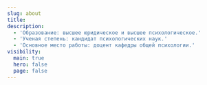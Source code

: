 ```yaml
---
slug: about
title:
description:
  - 'Образование: высшее юридическое и высшее психологическое.'
  - 'Ученая степень: кандидат психологических наук.'
  - 'Основное место работы: доцент кафедры общей психологии.'
visibility:
  main: true
  hero: false
  page: false
---
```

